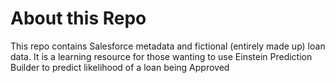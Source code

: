 # About this Repo
This repo contains Salesforce metadata and fictional (entirely made up) loan data.
It is a learning resource for those wanting to use Einstein Prediction Builder to predict likelihood of a loan being Approved